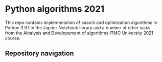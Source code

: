 # Python algorithms 2021
This repo contains implementation of search and optimization algorithms in Python 3.9.1 in the Jupiter Notebook library and a number of other tasks from the Alnalysis and Developement of algorithms ITMO University 2021 course.
## Repository navigation
